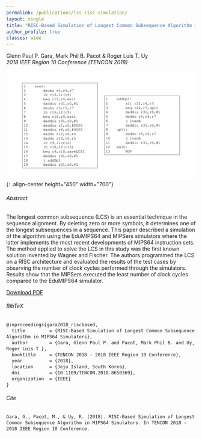 ```yaml
---
permalink: /publications/lcs-risc-simulation/
layout: single
title: "RISC-Based Simulation of Longest Common Subsequence Algorithm in MIPS64 Simulators"
author_profile: true
classes: wide
---
```


Glenn Paul P. Gara, Mark Phil B. Pacot & Roger Luis T. Uy   
*2018 IEEE Region 10 Conference (TENCON 2018)*

![lcs-risc-simulation](/assets/files/publications/lcs-risc-simulation/gara2018_riscbased.jpg){: .align-center height="450" width="700"}

###### Abstract
The longest common subsequence (LCS) is an essential technique in the sequence alignment. By deleting zero or more symbols, it determines one of the longest subsequences in a sequence. This paper described a simulation of the algorithm using the EduMIPS64 and MIPSers simulators where the latter implements the most recent developments of MIPS64 instruction sets. The method applied to solve the LCS in this study was the first known solution invented by Wagner and Fischer. The authors programmed the LCS on a RISC architecture and evaluated the results of the test cases by observing the number of clock cycles performed through the simulators. Results show that the MIPSers executed the least number of clock cycles compared to the EduMIPS64 simulator.

<a href="/assets/files/publications/lcs-risc-simulation/gara2018_riscbased.pdf" class="btn btn--info">Download PDF</a>

###### BibTeX
```
@inproceedings{gara2018_riscbased,
  title         = {RISC-Based Simulation of Longest Common Subsequence Algorithm in MIPS64 Simulators},
  author        = {Gara, Glenn Paul P. and Pacot, Mark Phil B. and Uy, Roger Luis T.},
  booktitle     = {TENCON 2018 - 2018 IEEE Region 10 Conference},
  year          = {2018},
  location      = {Jeju Island, South Korea},
  doi           = {10.1109/TENCON.2018.8650369},
  organization  = {IEEE}
}
```

###### Cite
```
Gara, G., Pacot, M., & Uy, R. (2018). RISC-Based Simulation of Longest Common Subsequence Algorithm in MIPS64 Simulators. In TENCON 2018 - 2018 IEEE Region 10 Conference.
```
